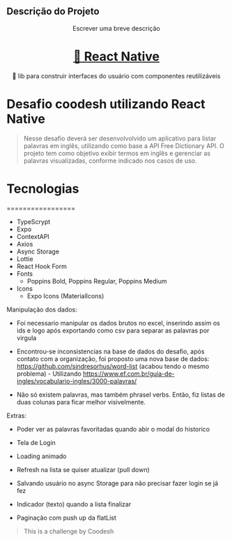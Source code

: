## Descrição do Projeto

<p align="center">Escrever uma breve descrição</p>

<h1 align="center">
    <a href="https://reactnative.dev/">🔗 React Native</a>
</h1>
<p align="center">🚀 lib para construir interfaces do usuário com componentes reutilizáveis</p>

# Desafio coodesh utilizando React Native

> Nesse desafio deverá ser desenvolvolvido um aplicativo para listar palavras em inglês, utilizando como base a API Free Dictionary API. O projeto tem como objetivo exibir termos em inglês e gerenciar as palavras visualizadas, conforme indicado nos casos de uso.

# Tecnologias

=================

<!--ts-->

- TypeScrypt
- Expo
- ContextAPI
- Axios
- Async Storage
- Lottie
- React Hook Form
- Fonts
  - Poppins Bold, Poppins Regular, Poppins Medium
- Icons
  - Expo Icons (MaterialIcons)
  <!--te-->

Manipulação dos dados:

- Foi necessario manipular os dados brutos no excel, inserindo assim os ids e logo após exportando como csv para separar as palavras por virgula

- Encontrou-se inconsistencias na base de dados do desafio, após contato com a organização, foi proposto uma nova base de dados: https://github.com/sindresorhus/word-list (acabou tendo o mesmo problema) - Utilizando https://www.ef.com.br/guia-de-ingles/vocabulario-ingles/3000-palavras/

- Não só existem palavras, mas também phrasel verbs. Então, fiz listas de duas colunas para ficar melhor visivelmente.

Extras:

- Poder ver as palavras favoritadas quando abir o modal do historico

- Tela de Login

- Loading animado

- Refresh na lista se quiser atualizar (pull down)

- Salvando usuário no async Storage para não precisar fazer login se já fez

- Indicador (texto) quando a lista finalizar

- Paginação com push up da flatList

> This is a challenge by Coodesh
